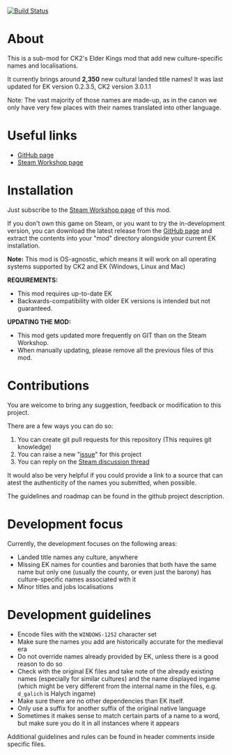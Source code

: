 [![Build Status](https://github.com/hmlendea/more-cultural-names-ek/actions/workflows/build.yml/badge.svg)](https://github.com/hmlendea/more-cultural-names-ek/actions/workflows/build.yml)

# About

This is a sub-mod for CK2's Elder Kings mod that add new culture-specific names and localisations.

It currently brings around **2,350** new cultural landed title names!
It was last updated for EK version 0.2.3.5, CK2 version 3.0.1.1

Note: The vast majority of those names are made-up, as in the canon we only have very few places with their names translated into other language.

# Useful links

- [GitHub page](https://github.com/hmlendea/ck2-ek-mcn)
- [Steam Workshop page](https://steamcommunity.com/sharedfiles/filedetails/?id=1745899430)

# Installation

Just subscribe to the [Steam Workshop page](https://steamcommunity.com/sharedfiles/filedetails/?id=1745899430) of this mod.

If you don't own this game on Steam, or you want to try the in-development version, you can download the latest release from the [GitHub page](https://github.com/hmlendea/ck2-ek-mcn/releases) and extract the contents into your "mod" directory alongside your current EK installation.

**Note:** This mod is OS-agnostic, which means it will work on all operating systems supported by CK2 and EK (Windows, Linux and Mac)

**REQUIREMENTS:**
- This mod requires up-to-date EK
- Backwards-compatibility with older EK versions is intended but not guaranteed.

**UPDATING THE MOD:**
- This mod gets updated more frequently on GIT than on the Steam Workshop.
- When manually updating, please remove all the previous files of this mod.

# Contributions

You are welcome to bring any suggestion, feedback or modification to this project.

There are a few ways you can do so:

1. You can create git pull requests for this repository (This requires git knowledge)
2. You can raise a new "[issue](https://github.com/hmlendea/ck2-ek-mcn/issues)" for this project
4. You can reply on the [Steam discussion thread](https://steamcommunity.com/workshop/filedetails/discussion/1745899430/2530372519569641320/)

It would also be very helpful if you could provide a link to a source that can atest the authenticity of the names you submitted, when possible.

The guidelines and roadmap can be found in the github project description.

# Development focus

Currently, the development focuses on the following areas:

- Landed title names any culture, anywhere
- Missing EK names for counties and baronies that both have the same name but only one (usually the county, or even just the barony) has culture-specific names associated with it
- Minor titles and jobs localisations

# Development guidelines

- Encode files with the `WINDOWS-1252` character set
- Make sure the names you add are historically accurate for the medieval era
- Do not override names already provided by EK, unless there is a good reason to do so
- Check with the original EK files and take note of the already existing names (especially for similar cultures) and the name displayed ingame (which might be very different from the internal name in the files, e.g. `d_galich` is Halych ingame)
- Make sure there are no other dependencies than EK itself.
- Only use a suffix for another suffix of the original native language
- Sometimes it makes sense to match certain parts of a name to a word, but make sure you do it in all instances where it appears

Additional guidelines and rules can be found in header comments inside specific files.
